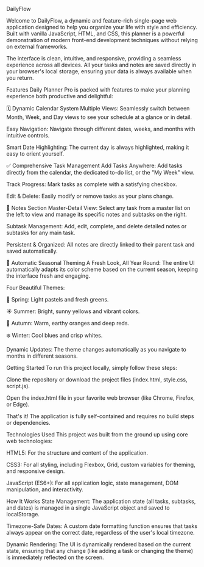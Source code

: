 DailyFlow

Welcome to DailyFlow, a dynamic and feature-rich single-page web application designed to help you organize your life with style and efficiency. Built with vanilla JavaScript, HTML, and CSS, this planner is a powerful demonstration of modern front-end development techniques without relying on external frameworks.

The interface is clean, intuitive, and responsive, providing a seamless experience across all devices. All your tasks and notes are saved directly in your browser's local storage, ensuring your data is always available when you return.

Features
Daily Planner Pro is packed with features to make your planning experience both productive and delightful:

🗓️ Dynamic Calendar System
Multiple Views: Seamlessly switch between Month, Week, and Day views to see your schedule at a glance or in detail.

Easy Navigation: Navigate through different dates, weeks, and months with intuitive controls.

Smart Date Highlighting: The current day is always highlighted, making it easy to orient yourself.

✅ Comprehensive Task Management
Add Tasks Anywhere: Add tasks directly from the calendar, the dedicated to-do list, or the "My Week" view.

Track Progress: Mark tasks as complete with a satisfying checkbox.

Edit & Delete: Easily modify or remove tasks as your plans change.

📝 Notes Section
Master-Detail View: Select any task from a master list on the left to view and manage its specific notes and subtasks on the right.

Subtask Management: Add, edit, complete, and delete detailed notes or subtasks for any main task.

Persistent & Organized: All notes are directly linked to their parent task and saved automatically.

🎨 Automatic Seasonal Theming
A Fresh Look, All Year Round: The entire UI automatically adapts its color scheme based on the current season, keeping the interface fresh and engaging.

Four Beautiful Themes:

🌸 Spring: Light pastels and fresh greens.

☀️ Summer: Bright, sunny yellows and vibrant colors.

🍂 Autumn: Warm, earthy oranges and deep reds.

❄️ Winter: Cool blues and crisp whites.

Dynamic Updates: The theme changes automatically as you navigate to months in different seasons.

Getting Started
To run this project locally, simply follow these steps:

Clone the repository or download the project files (index.html, style.css, script.js).

Open the index.html file in your favorite web browser (like Chrome, Firefox, or Edge).

That's it! The application is fully self-contained and requires no build steps or dependencies.

Technologies Used
This project was built from the ground up using core web technologies:

HTML5: For the structure and content of the application.

CSS3: For all styling, including Flexbox, Grid, custom variables for theming, and responsive design.

JavaScript (ES6+): For all application logic, state management, DOM manipulation, and interactivity.

How It Works
State Management: The application state (all tasks, subtasks, and dates) is managed in a single JavaScript object and saved to localStorage.

Timezone-Safe Dates: A custom date formatting function ensures that tasks always appear on the correct date, regardless of the user's local timezone.

Dynamic Rendering: The UI is dynamically rendered based on the current state, ensuring that any change (like adding a task or changing the theme) is immediately reflected on the screen.
